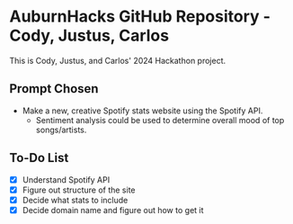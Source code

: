 # AuburnHacks GitHub Repository - Cody, Justus, Carlos
This is Cody, Justus, and Carlos' 2024 Hackathon project.
## Prompt Chosen
- Make a new, creative Spotify stats website using the Spotify API.
    - Sentiment analysis could be used to determine overall mood of top songs/artists.
## To-Do List
- [x] Understand Spotify API
- [x] Figure out structure of the site
- [x] Decide what stats to include
- [x] Decide domain name and figure out how to get it

